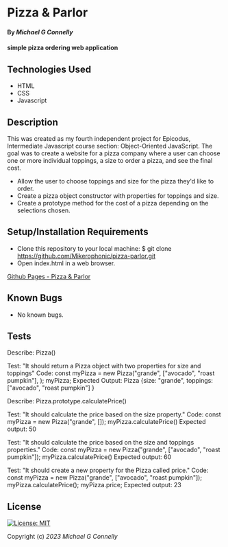 # Pizza & Parlor

#### By _**Michael G Connelly**_

#### simple pizza ordering web application

## Technologies Used

* HTML
* CSS
* Javascript

## Description

This was created as my fourth independent project for Epicodus, Intermediate Javascript course section: Object-Oriented JavaScript. The goal was to create a website for a pizza company where a user can choose one or more individual toppings, a size to order a pizza, and see the final cost.

* Allow the user to choose toppings and size for the pizza they'd like to order.
* Create a pizza object constructor with properties for toppings and size.
* Create a prototype method for the cost of a pizza depending on the selections chosen. 


## Setup/Installation Requirements

* Clone this repository to your local machine: $ git clone https://github.com/Mikerophonic/pizza-parlor.git
* Open index.html in a web browser.

[Github Pages - Pizza & Parlor](https://mikerophonic.github.io/pizza-parlor)

## Known Bugs

* No known bugs.

## Tests

Describe: Pizza()

Test: "It should return a Pizza object with two properties for size and toppings"
Code:   const myPizza = new Pizza("grande", ["avocado", "roast pumpkin"], );
        myPizza;
Expected Output: Pizza {size: "grande", toppings: ["avocado", "roast pumpkin"] }


Describe: Pizza.prototype.calculatePrice()

Test: "It should calculate the price based on the size property."
Code:   const myPizza = new Pizza("grande", []);
        myPizza.calculatePrice()
Expected output: 50

Test: "It should calculate the price based on the size and toppings properties."
Code:   const myPizza = new Pizza("grande", ["avocado", "roast pumpkin"]);
        myPizza.calculatePrice()
Expected output: 60

Test: "It should create a new property for the Pizza called price."
Code:   const myPizza = new Pizza("grande", ["avocado", "roast pumpkin"]);
        myPizza.calculatePrice();
        myPizza.price;
Expected output: 23

## License


[![License: MIT](https://img.shields.io/badge/License-MIT-yellow.svg)](https://opensource.org/licenses/MIT)


Copyright (c) _2023_ _Michael G Connelly_


